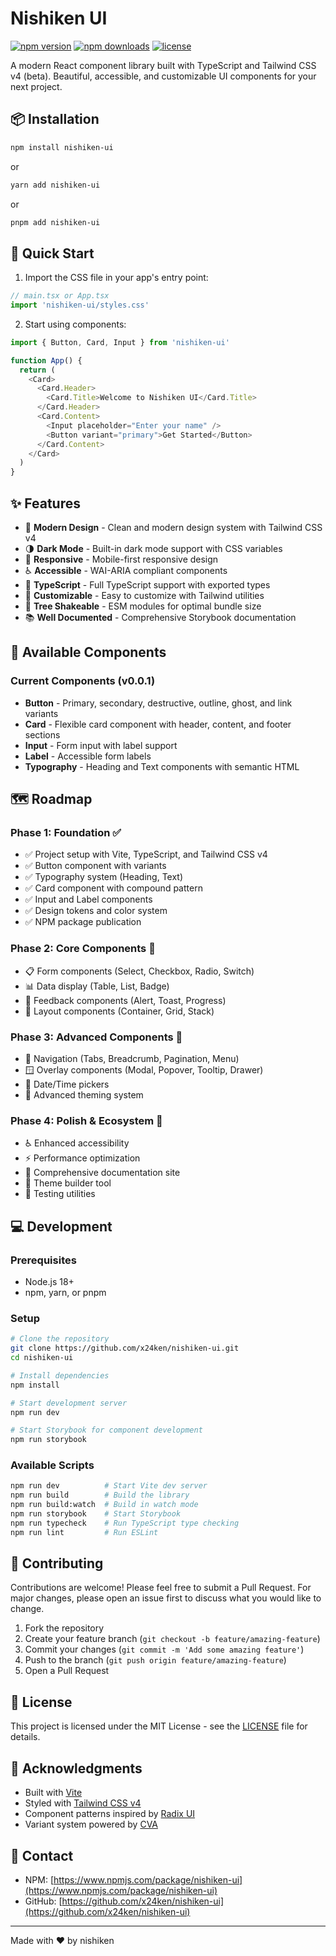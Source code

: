 # Nishiken UI

[![npm version](https://img.shields.io/npm/v/nishiken-ui.svg)](https://www.npmjs.com/package/nishiken-ui)
[![npm downloads](https://img.shields.io/npm/dm/nishiken-ui.svg)](https://www.npmjs.com/package/nishiken-ui)
[![license](https://img.shields.io/npm/l/nishiken-ui.svg)](https://github.com/x24ken/nishiken-ui/blob/main/LICENSE)

A modern React component library built with TypeScript and Tailwind CSS v4 (beta). Beautiful, accessible, and customizable UI components for your next project.

## 📦 Installation

```bash
npm install nishiken-ui
```

or

```bash
yarn add nishiken-ui
```

or

```bash
pnpm add nishiken-ui
```

## 🚀 Quick Start

1. Import the CSS file in your app's entry point:

```typescript
// main.tsx or App.tsx
import 'nishiken-ui/styles.css'
```

2. Start using components:

```typescript
import { Button, Card, Input } from 'nishiken-ui'

function App() {
  return (
    <Card>
      <Card.Header>
        <Card.Title>Welcome to Nishiken UI</Card.Title>
      </Card.Header>
      <Card.Content>
        <Input placeholder="Enter your name" />
        <Button variant="primary">Get Started</Button>
      </Card.Content>
    </Card>
  )
}
```

## ✨ Features

- 🎨 **Modern Design** - Clean and modern design system with Tailwind CSS v4
- 🌗 **Dark Mode** - Built-in dark mode support with CSS variables
- 📱 **Responsive** - Mobile-first responsive design
- ♿ **Accessible** - WAI-ARIA compliant components
- 🎯 **TypeScript** - Full TypeScript support with exported types
- 🎪 **Customizable** - Easy to customize with Tailwind utilities
- 🚀 **Tree Shakeable** - ESM modules for optimal bundle size
- 📚 **Well Documented** - Comprehensive Storybook documentation

## 🧩 Available Components

### Current Components (v0.0.1)
- **Button** - Primary, secondary, destructive, outline, ghost, and link variants
- **Card** - Flexible card component with header, content, and footer sections
- **Input** - Form input with label support
- **Label** - Accessible form labels
- **Typography** - Heading and Text components with semantic HTML

## 🗺️ Roadmap

### Phase 1: Foundation ✅
- ✅ Project setup with Vite, TypeScript, and Tailwind CSS v4
- ✅ Button component with variants
- ✅ Typography system (Heading, Text)
- ✅ Card component with compound pattern
- ✅ Input and Label components
- ✅ Design tokens and color system
- ✅ NPM package publication

### Phase 2: Core Components 🚧
- 📋 Form components (Select, Checkbox, Radio, Switch)
- 📊 Data display (Table, List, Badge)
- 💬 Feedback components (Alert, Toast, Progress)
- 🎨 Layout components (Container, Grid, Stack)

### Phase 3: Advanced Components 📅
- 🎯 Navigation (Tabs, Breadcrumb, Pagination, Menu)
- 🪟 Overlay components (Modal, Popover, Tooltip, Drawer)
- 📅 Date/Time pickers
- 🎨 Advanced theming system

### Phase 4: Polish & Ecosystem 🌟
- ♿ Enhanced accessibility
- ⚡ Performance optimization
- 📖 Comprehensive documentation site
- 🎨 Theme builder tool
- 🧪 Testing utilities

## 💻 Development

### Prerequisites
- Node.js 18+
- npm, yarn, or pnpm

### Setup

```bash
# Clone the repository
git clone https://github.com/x24ken/nishiken-ui.git
cd nishiken-ui

# Install dependencies
npm install

# Start development server
npm run dev

# Start Storybook for component development
npm run storybook
```

### Available Scripts

```bash
npm run dev          # Start Vite dev server
npm run build        # Build the library
npm run build:watch  # Build in watch mode
npm run storybook    # Start Storybook
npm run typecheck    # Run TypeScript type checking
npm run lint         # Run ESLint
```

## 🤝 Contributing

Contributions are welcome! Please feel free to submit a Pull Request. For major changes, please open an issue first to discuss what you would like to change.

1. Fork the repository
2. Create your feature branch (`git checkout -b feature/amazing-feature`)
3. Commit your changes (`git commit -m 'Add some amazing feature'`)
4. Push to the branch (`git push origin feature/amazing-feature`)
5. Open a Pull Request

## 📄 License

This project is licensed under the MIT License - see the [LICENSE](LICENSE) file for details.

## 🙏 Acknowledgments

- Built with [Vite](https://vitejs.dev/)
- Styled with [Tailwind CSS v4](https://tailwindcss.com/)
- Component patterns inspired by [Radix UI](https://www.radix-ui.com/)
- Variant system powered by [CVA](https://cva.style/)

## 📧 Contact

- NPM: [https://www.npmjs.com/package/nishiken-ui](https://www.npmjs.com/package/nishiken-ui)
- GitHub: [https://github.com/x24ken/nishiken-ui](https://github.com/x24ken/nishiken-ui)

---

Made with ❤️ by nishiken